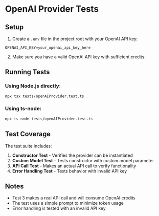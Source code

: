 # OpenAI Provider Tests

## Setup

1. Create a `.env` file in the project root with your OpenAI API key:

```env
OPENAI_API_KEY=your_openai_api_key_here
```

2. Make sure you have a valid OpenAI API key with sufficient credits.

## Running Tests

### Using Node.js directly:
```bash
npx tsx tests/openAIProvider.test.ts
```

### Using ts-node:
```bash
npx ts-node tests/openAIProvider.test.ts
```

## Test Coverage

The test suite includes:

1. **Constructor Test** - Verifies the provider can be instantiated
2. **Custom Model Test** - Tests constructor with custom model parameter
3. **API Call Test** - Makes an actual API call to verify functionality
4. **Error Handling Test** - Tests behavior with invalid API key

## Notes

- Test 3 makes a real API call and will consume OpenAI credits
- The test uses a simple prompt to minimize token usage
- Error handling is tested with an invalid API key 